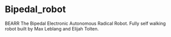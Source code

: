 # Bipedal_robot
BEARR The Bipedal Electronic Autonomous Radical Robot. Fully self walking robot built by Max Leblang and Elijah Tolten.
